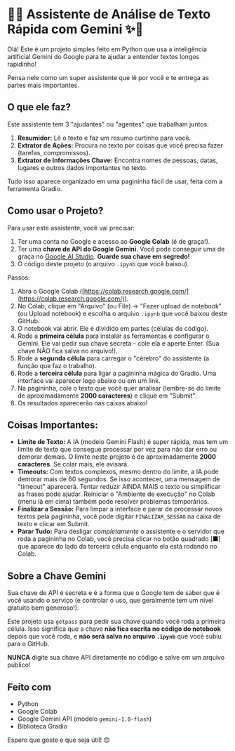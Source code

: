# 📄✨ Assistente de Análise de Texto Rápida com Gemini ✨📄

Olá! Este é um projeto simples feito em Python que usa a inteligência artificial Gemini do Google para te ajudar a entender textos longos rapidinho!

Pensa nele como um super assistente que lê por você e te entrega as partes mais importantes.

## O que ele faz?

Este assistente tem 3 "ajudantes" ou "agentes" que trabalham juntos:

1.  **Resumidor:** Lê o texto e faz um resumo curtinho para você.
2.  **Extrator de Ações:** Procura no texto por coisas que você precisa fazer (tarefas, compromissos).
3.  **Extrator de Informações Chave:** Encontra nomes de pessoas, datas, lugares e outros dados importantes no texto.

Tudo isso aparece organizado em uma pagininha fácil de usar, feita com a ferramenta Gradio.

## Como usar o Projeto?

Para usar este assistente, você vai precisar:

1.  Ter uma conta no Google e acesso ao **Google Colab** (é de graça!).
2.  Ter uma **chave de API do Google Gemini**. Você pode conseguir uma de graça no [Google AI Studio](https://aistudio.google.com/app/apikey). **Guarde sua chave em segredo!**
3.  O código deste projeto (o arquivo `.ipynb` que você baixou).

Passos:

1.  Abra o Google Colab ([https://colab.research.google.com/](https://colab.research.google.com/)).
2.  No Colab, clique em "Arquivo" (ou File) -> "Fazer upload de notebook" (ou Upload notebook) e escolha o arquivo `.ipynb` que você baixou deste GitHub.
3.  O notebook vai abrir. Ele é dividido em partes (células de código).
4.  Rode a **primeira célula** para instalar as ferramentas e configurar o Gemini. Ele vai pedir sua chave secreta - cole ela e aperte Enter. (Sua chave NÃO fica salva no arquivo!).
5.  Rode a **segunda célula** para carregar o "cérebro" do assistente (a função que faz o trabalho).
6.  Rode a **terceira célula** para ligar a pagininha mágica do Gradio. Uma interface vai aparecer logo abaixo ou em um link.
7.  Na pagininha, cole o texto que você quer analisar (lembre-se do limite de aproximadamente **2000 caracteres**) e clique em "Submit".
8.  Os resultados aparecerão nas caixas abaixo!

## Coisas Importantes:

*   **Limite de Texto:** A IA (modelo Gemini Flash) é super rápida, mas tem um limite de texto que consegue processar por vez para não dar erro ou demorar demais. O limite neste projeto é de aproximadamente **2000 caracteres**. Se colar mais, ele avisará.
*   **Timeouts:** Com textos complexos, mesmo dentro do limite, a IA pode demorar mais de 60 segundos. Se isso acontecer, uma mensagem de "timeout" aparecerá. Tentar reduzir AINDA MAIS o texto ou simplificar as frases pode ajudar. Reiniciar o "Ambiente de execução" no Colab (menu lá em cima) também pode resolver problemas temporários.
*   **Finalizar a Sessão:** Para limpar a interface e parar de processar novos textos pela pagininha, você pode digitar `FINALIZAR_SESSAO` na caixa de texto e clicar em Submit.
*   **Parar Tudo:** Para desligar *completamente* o assistente e o servidor que roda a pagininha no Colab, você precisa clicar no botão quadrado [■] que aparece do lado da terceira célula enquanto ela está rodando no Colab.

## Sobre a Chave Gemini

Sua chave de API é secreta e é a forma que o Google tem de saber que é você usando o serviço (e controlar o uso, que geralmente tem um nível gratuito bem generoso!).

Este projeto usa `getpass` para pedir sua chave quando você roda a primeira célula. Isso significa que a chave **não fica escrita no código do notebook** depois que você roda, e **não será salva no arquivo `.ipynb`** que você subiu para o GitHub.

**NUNCA** digite sua chave API diretamente no código e salve em um arquivo público!

## Feito com

*   Python
*   Google Colab
*   Google Gemini API (modelo `gemini-1.0-flash`)
*   Biblioteca Gradio

Espero que goste e que seja útil! 😊
